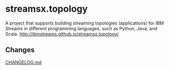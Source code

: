 # streamsx.topology
A project that supports building streaming topologies (applications)
for IBM Streams in different programming languages, such as Python, Java, and Scala.
http://ibmstreams.github.io/streamsx.topology/


## Changes
[CHANGELOG.md](com.ibm.streamsx.topology/CHANGELOG.md)
